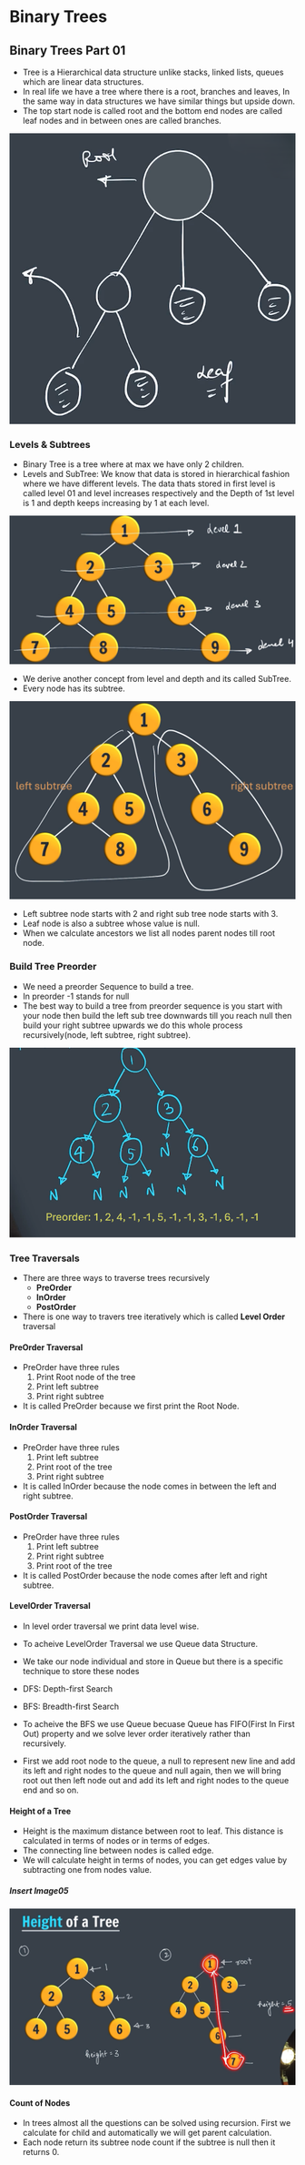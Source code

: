 # Binary Trees

## Binary Trees Part 01

- Tree is a Hierarchical data structure unlike stacks, linked lists, queues which are linear data structures.
- In real life we have a tree where there is a root, branches and leaves, In the same way in data structures we have similar things but upside down.
- The top start node is called root and the bottom end nodes are called leaf nodes and in between ones are called branches.

!["Tree parts"](https://github.com/deepak-medam/Courses-Images/blob/main/javaDS/BinaryTrees/BinaryTree_01.png?raw=true)

### Levels & Subtrees

- Binary Tree is a tree where at max we have only 2 children.
- Levels and SubTree: We know that data is stored in hierarchical fashion where we have different levels. The data thats stored in first level is called level 01 and level increases respectively and the Depth of 1st level is 1 and depth keeps increasing by 1 at each level.

!["Tree Level and depth image"](https://github.com/deepak-medam/Courses-Images/blob/main/javaDS/BinaryTrees/BinaryTree_02.png?raw=true)

- We derive another concept from level and depth and its called SubTree.
- Every node has its subtree.

!["SubTree example"](https://github.com/deepak-medam/Courses-Images/blob/main/javaDS/BinaryTrees/BinaryTree_03.png?raw=true)

- Left subtree node starts with 2 and right sub tree node starts with 3.
- Leaf node is also a subtree whose value is null.
- When we calculate ancestors we list all nodes parent nodes till root node.

### Build Tree Preorder

- We need a preorder Sequence to build a tree.
- In preorder -1 stands for null
- The best way to build a tree from preorder sequence is you start with your node then build the left sub tree downwards till you reach null then build your right subtree upwards we do this whole process recursively(node, left subtree, right subtree).

!["Binary Tree from preorder"](https://github.com/deepak-medam/Courses-Images/blob/main/javaDS/BinaryTrees/BinaryTree_04.PNG?raw=true)

### Tree Traversals

- There are three ways to traverse trees recursively
  - **PreOrder**
  - **InOrder**
  - **PostOrder**
- There is one way to travers tree iteratively which is called **Level Order** traversal

#### PreOrder Traversal

- PreOrder have three rules
  1. Print Root node of the tree
  2. Print left subtree
  3. Print right subtree
- It is called PreOrder because we first print the Root Node.

#### InOrder Traversal

- PreOrder have three rules
  1. Print left subtree
  2. Print root of the tree
  3. Print right subtree
- It is called InOrder because the node comes in between the left and right subtree.

#### PostOrder Traversal

- PreOrder have three rules
  1. Print left subtree
  2. Print right subtree
  3. Print root of the tree
- It is called PostOrder because the node comes after left and right subtree.

#### LevelOrder Traversal

- In level order traversal we print data level wise.
- To acheive LevelOrder Traversal we use Queue data Structure.
- We take our node individual and store in Queue but there is a specific technique to store these nodes

- DFS: Depth-first Search
- BFS: Breadth-first Search

- To acheive the BFS we use Queue becuase Queue has FIFO(First In First Out) property and we solve lever order iteratively rather than recursively.
- First we add root node to the queue, a null to represent new line and add its left and right nodes to the queue and null again, then we will bring root out then left node out and add its left and right nodes to the queue end and so on.

#### Height of a Tree

- Height is the maximum distance between root to leaf. This distance is calculated in terms of nodes or in terms of edges.
- The connecting line between nodes is called edge.
- We will calculate height in terms of nodes, you can get edges value by subtracting one from nodes value.

##### Insert Image05

!["Height of a Tree"](https://github.com/deepak-medam/Courses-Images/blob/main/javaDS/BinaryTrees/BinaryTree_05.png?raw=true)

#### Count of Nodes

- In trees almost all the questions can be solved using recursion. First we calculate for child and automatically we will get parent calculation.
- Each node return its subtree node count if the subtree is null then it returns 0.
